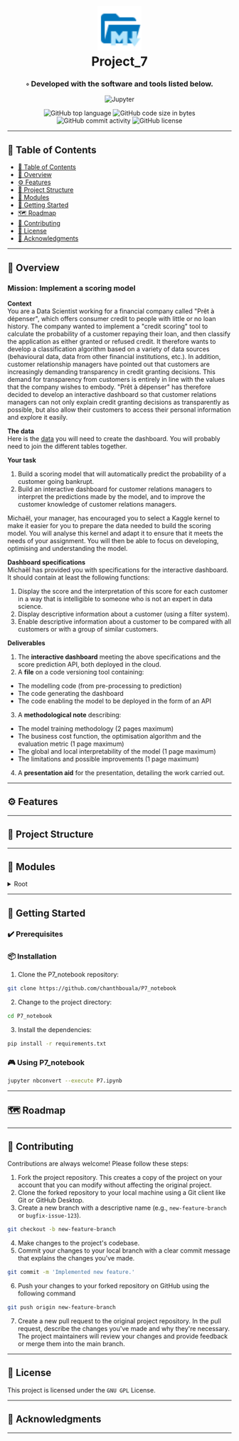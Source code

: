 <div align="center">
<h1 align="center">
<img src="https://raw.githubusercontent.com/PKief/vscode-material-icon-theme/ec559a9f6bfd399b82bb44393651661b08aaf7ba/icons/folder-markdown-open.svg" width="100" />
<br>Project_7
</h1>
<h3>◦ Developed with the software and tools listed below.</h3>

<p align="center">
<img src="https://img.shields.io/badge/Jupyter-F37626.svg?style&logo=Jupyter&logoColor=white" alt="Jupyter" />
</p>
<img src="https://img.shields.io/github/languages/top/chanthbouala/Project_7?style&color=5D6D7E" alt="GitHub top language" />
<img src="https://img.shields.io/github/languages/code-size/chanthbouala/Project_7?style&color=5D6D7E" alt="GitHub code size in bytes" />
<img src="https://img.shields.io/github/commit-activity/m/chanthbouala/Project_7?style&color=5D6D7E" alt="GitHub commit activity" />
<img src="https://img.shields.io/github/license/chanthbouala/Project_7?style&color=5D6D7E" alt="GitHub license" />
</div>

---

## 📒 Table of Contents
- [📒 Table of Contents](#-table-of-contents)
- [📍 Overview](#-overview)
- [⚙️ Features](#-features)
- [📂 Project Structure](#project-structure)
- [🧩 Modules](#modules)
- [🚀 Getting Started](#-getting-started)
- [🗺 Roadmap](#-roadmap)
- [🤝 Contributing](#-contributing)
- [📄 License](#-license)
- [👏 Acknowledgments](#-acknowledgments)

---


## 📍 Overview

### Mission: Implement a scoring model
**Context**  
You are a Data Scientist working for a financial company called "Prêt à dépenser", which offers consumer credit to people with little or no loan history. The company wanted to implement a "credit scoring" tool to calculate the probability of a customer repaying their loan, and then classify the application as either granted or refused credit. It therefore wants to develop a classification algorithm based on a variety of data sources (behavioural data, data from other financial institutions, etc.). In addition, customer relationship managers have pointed out that customers are increasingly demanding transparency in credit granting decisions. This demand for transparency from customers is entirely in line with the values that the company wishes to embody. "Prêt à dépenser" has therefore decided to develop an interactive dashboard so that customer relations managers can not only explain credit granting decisions as transparently as possible, but also allow their customers to access their personal information and explore it easily. 

**The data**  
Here is the [data](https://www.kaggle.com/c/home-credit-default-risk/data) you will need to create the dashboard. You will probably need to join the different tables together. 

**Your task**  
1. Build a scoring model that will automatically predict the probability of a customer going bankrupt. 
2. Build an interactive dashboard for customer relations managers to interpret the predictions made by the model, and to improve the customer knowledge of customer relations managers.

Michaël, your manager, has encouraged you to select a Kaggle kernel to make it easier for you to prepare the data needed to build the scoring model. You will analyse this kernel and adapt it to ensure that it meets the needs of your assignment. You will then be able to focus on developing, optimising and understanding the model. 

**Dashboard specifications**  
Michaël has provided you with specifications for the interactive dashboard. It should contain at least the following functions: 
1. Display the score and the interpretation of this score for each customer in a way that is intelligible to someone who is not an expert in data science. 
2. Display descriptive information about a customer (using a filter system). 
3. Enable descriptive information about a customer to be compared with all customers or with a group of similar customers. 

**Deliverables**  
1. The **interactive dashboard** meeting the above specifications and the score prediction API, both deployed in the cloud. 
2. A **file** on a code versioning tool containing: 
- The modelling code (from pre-processing to prediction) 
- The code generating the dashboard 
- The code enabling the model to be deployed in the form of an API 
3. A **methodological note** describing: 
- The model training methodology (2 pages maximum) 
- The business cost function, the optimisation algorithm and the evaluation metric (1 page maximum) 
- The global and local interpretability of the model (1 page maximum) 
- The limitations and possible improvements (1 page maximum) 
4. A **presentation aid** for the presentation, detailing the work carried out.

---

## ⚙️ Features


---


## 📂 Project Structure




---

## 🧩 Modules

<details closed><summary>Root</summary>

| File                                                                       | Summary                                 |
| ---                                                                        | ---                                     |
| [P7.ipynb](https://github.com/chanthbouala/P7_notebook/blob/main/P7.ipynb) | Prompt exceeds max token limit: 872857. |

</details>

---

## 🚀 Getting Started

### ✔️ Prerequisites


### 📦 Installation

1. Clone the P7_notebook repository:
```sh
git clone https://github.com/chanthbouala/P7_notebook
```

2. Change to the project directory:
```sh
cd P7_notebook
```

3. Install the dependencies:
```sh
pip install -r requirements.txt
```

### 🎮 Using P7_notebook

```sh
jupyter nbconvert --execute P7.ipynb
```

---


## 🗺 Roadmap

---

## 🤝 Contributing

Contributions are always welcome! Please follow these steps:
1. Fork the project repository. This creates a copy of the project on your account that you can modify without affecting the original project.
2. Clone the forked repository to your local machine using a Git client like Git or GitHub Desktop.
3. Create a new branch with a descriptive name (e.g., `new-feature-branch` or `bugfix-issue-123`).
```sh
git checkout -b new-feature-branch
```
4. Make changes to the project's codebase.
5. Commit your changes to your local branch with a clear commit message that explains the changes you've made.
```sh
git commit -m 'Implemented new feature.'
```
6. Push your changes to your forked repository on GitHub using the following command
```sh
git push origin new-feature-branch
```
7. Create a new pull request to the original project repository. In the pull request, describe the changes you've made and why they're necessary.
The project maintainers will review your changes and provide feedback or merge them into the main branch.

---

## 📄 License

This project is licensed under the `GNU GPL` License. 

---

## 👏 Acknowledgments


---
